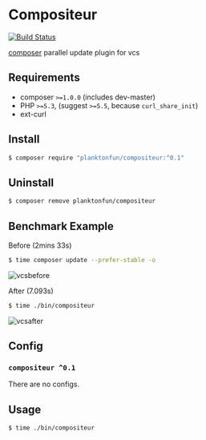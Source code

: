 # Compositeur
[![Build Status](https://api.travis-ci.org/planktonfun/compositeur.svg?branch=master)](https://travis-ci.org/planktonfun/compositeur)

[composer](https://getcomposer.org) parallel update plugin for vcs

## Requirements

- composer `>=1.0.0` (includes dev-master)
- PHP `>=5.3`, (suggest `>=5.5`, because `curl_share_init`)
- ext-curl

## Install

```bash
$ composer require "planktonfun/compositeur:^0.1"
```

## Uninstall

```bash
$ composer remove planktonfun/compositeur
```

## Benchmark Example

Before (2mins 33s)

```bash
$ time composer update --prefer-stable -o
```

![vcsbefore](https://cloud.githubusercontent.com/assets/1837825/23534316/07bb9626-fff2-11e6-9447-3fe056b0e0fc.gif)

After (7.093s)

```bash
$ time ./bin/compositeur
```

![vcsafter](https://cloud.githubusercontent.com/assets/1837825/23534317/09e9ebd2-fff2-11e6-86fd-3fd6cc44febe.gif)

## Config

### `compositeur ^0.1`

There are no configs.

## Usage

```bash
$ time ./bin/compositeur
```
